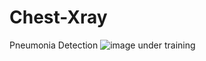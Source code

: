 # Chest-Xray
Pneumonia Detection
![image](https://user-images.githubusercontent.com/56694590/120938717-ec7ef400-c731-11eb-9950-9e7654118ac5.png)
under training
